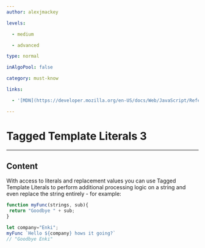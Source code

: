 ```yaml
---
author: alexjmackey

levels:

  - medium

  - advanced

type: normal

inAlgoPool: false

category: must-know

links:

  - '[MDN](https://developer.mozilla.org/en-US/docs/Web/JavaScript/Reference/Template_literals){website}'

---
```

# Tagged Template Literals 3

---
## Content

With access to literals and replacement values you can use Tagged Template Literals to perform additional processing logic on a string and even replace the string entirely - for example:

```javascript
function myFunc(strings, sub){
 return "Goodbye " + sub;
}

let company="Enki";
myFunc `Hello ${company} hows it going?`
// "Goodbye Enki"
```
 
